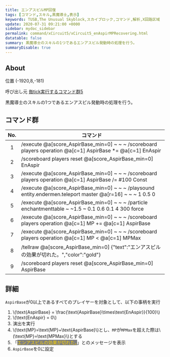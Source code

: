 ```yaml
---
title: エンアスピルMP回復
tags: [コマンド,スキル,黒魔導士,表示]
keywords: TUSB,The Unusual Skyblock,スカイブロック,コマンド,解析,X回路区域
update: 2020-07-31 09:21:00 +0000
sidebar: mydoc_sidebar
permalink: command/xCircuit5/xCircuit5_enAspirMPRecovering.html
datatable: false
summary: 黒魔導士のスキルの1つであるエンアスピル発動時の処理を行う。
summaryDisable: true
---
```


## About

<span class="tagYellow">位置</span> (-1920,8,-181)

<span class="tagBlack">呼び出し元</span> [毎tick実行するコマンド群5]({{site.baseurl}}/command/xCircuit5/xCircuit5_command.html)

黒魔導士のスキルの1つであるエンアスピル発動時の処理を行う。

## コマンド群

|No.|コマンド|
|:-:|-|
|1|/execute @a[score_AspirBase_min=0] ~ ~ ~ /scoreboard players operation @a[c=1] AspirBase *= @a[c=1] EnAspir|
|2|/scoreboard players reset @a[score_AspirBase_min=0] EnAspir|
|3|/execute @a[score_AspirBase_min=0] ~ ~ ~ /scoreboard players operation @a[c=1] AspirBase /= #100 Const|
|4|/execute @a[score_AspirBase_min=0] ~ ~ ~ /playsound entity.endermen.teleport master @a[r=16] ~ ~ ~ 1 0.5 0|
|5|/execute @a[score_AspirBase_min=0] ~ ~ ~ /particle enchantmenttable ~ ~1.5 ~ 0.1 0.6 0.1 4 300 force|
|6|/execute @a[score_AspirBase_min=0] ~ ~ ~ /scoreboard players operation @a[c=1] MP += @a[c=1] AspirBase|
|7|/execute @a[score_AspirBase_min=0] ~ ~ ~ /scoreboard players operation @a[c=1] MP < @a[c=1] MPMax|
|8|/tellraw @a[score_AspirBase_min=0] {"text":"エンアスピルの効果が切れた。","color":"gold"}|
|9|/scoreboard players reset @a[score_AspirBase_min=0] AspirBase|

## 詳細

`AspirBase`が0以上であるすべてのプレイヤーを対象として、以下の事柄を実行

1. \\(\text{AspirBase} = \frac{\text{AspirBase}\times\text{EnAspir}}{100}\\)
2. \\(\text{EnAspir} = 0\\)
3. 演出を実行
4. \\(\text{MP}=\text{MP}+\text{AspirBase}\\)とし、`MP`が`MPMax`を超えた際は\\(\text{MP}=\text{MPMax}\\)とする
5. 「<span style="color: gold;background-color:gray">エンアスピルの効果が切れた。</span>」とのメッセージを表示
6. `AspirBase`を0に設定
